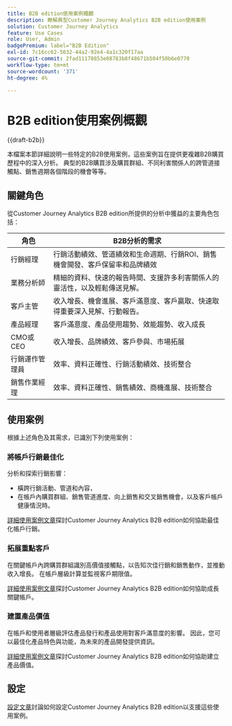 ```yaml
---
title: B2B edition使用案例概觀
description: 瞭解典型Customer Journey Analytics B2B edition使用案例
solution: Customer Journey Analytics
feature: Use Cases
role: User, Admin
badgePremium: label="B2B Edition"
exl-id: 7c16cc62-5032-44a2-92e4-4a1c320f17aa
source-git-commit: 2fad11178853e08783b8f48671b504f50b6e0770
workflow-type: tm+mt
source-wordcount: '371'
ht-degree: 4%

---
```


# B2B edition使用案例概觀

{{draft-b2b}}

本檔案本節詳細說明一些特定的B2B使用案例，這些案例旨在提供更複雜B2B購買歷程中的深入分析。 典型的B2B購買涉及購買群組、不同利害關係人的跨管道接觸點、銷售週期各個階段的機會等等。


## 關鍵角色

從Customer Journey Analytics B2B edition所提供的分析中獲益的主要角色包括：

| 角色 | B2B分析的需求 |
|---|---|
| 行銷經理 | 行銷活動績效、管道績效和生命週期、行銷ROI、銷售機會開發、客戶保留率和品牌績效 |
| 業務分析師 | 精細的資料、快速的報告時間、支援許多利害關係人的靈活性，以及輕鬆傳送見解。 |
| 客戶主管 | 收入增長、機會進展、客戶滿意度、客戶贏取、快速取得重要深入見解、行動報告。 |
| 產品經理 | 客戶滿意度、產品使用趨勢、效能趨勢、收入成長 |
| CMO或CEO | 收入增長、品牌績效、客戶參與、市場拓展 |
| 行銷運作管理員 | 效率、資料正確性、行銷活動績效、技術整合 |
| 銷售作業經理 | 效率、資料正確性、銷售績效、商機進展、技術整合 |


## 使用案例

根據上述角色及其需求，已識別下列使用案例：

### 將帳戶行銷最佳化

分析和探索行銷影響：

- 橫跨行銷活動、管道和內容，
- 在帳戶內購買群組、銷售管道進度、向上銷售和交叉銷售機會，以及客戶帳戶健康情況時。

[詳細使用案例文章](optimize-account-marketing.md)探討Customer Journey Analytics B2B edition如何協助最佳化帳戶行銷。

### 拓展重點客戶

在關鍵帳戶內跨購買群組識別高價值接觸點，以告知次佳行銷和銷售動作，並推動收入增長。 在帳戶層級計算並監視客戶期限值。

[詳細使用案例文章](grow-key-accounts.md)探討Customer Journey Analytics B2B edition如何協助成長關鍵帳戶。

### 建置產品價值

在帳戶和使用者層級評估產品發行和產品使用對客戶滿意度的影響。 因此，您可以最佳化產品特色與功能，為未來的產品開發提供資訊。

[詳細使用案例文章](build-product-value.md)探討Customer Journey Analytics B2B edition如何協助建立產品價值。


## 設定

[設定文章](setup.md)討論如何設定Customer Journey Analytics B2B edition以支援這些使用案例。
